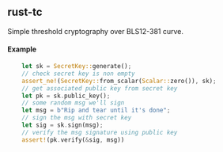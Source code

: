 rust-tc
----

Simple threshold cryptography over BLS12-381 curve.

#### Example

```rust
    let sk = SecretKey::generate();
    // check secret key is non empty
    assert_ne!(SecretKey::from_scalar(Scalar::zero()), sk);
    // get associated public key from secret key
    let pk = sk.public_key();
    // some random msg we'll sign
    let msg = b"Rip and tear until it's done";
    // sign the msg with secret key
    let sig = sk.sign(msg);
    // verify the msg signature using public key
    assert!(pk.verify(&sig, msg))
```
